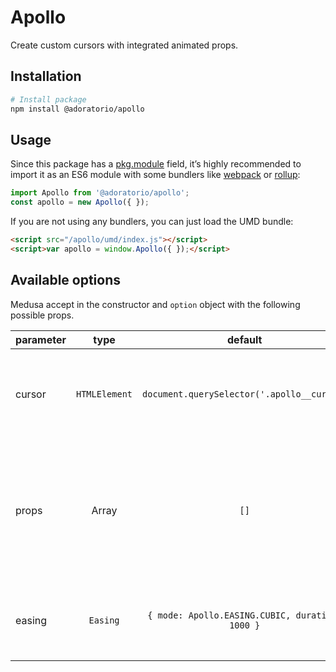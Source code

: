 # Apollo

Create custom cursors with integrated animated props.

## Installation
```bash
# Install package
npm install @adoratorio/apollo
```
## Usage

Since this package has a [pkg.module](https://github.com/rollup/rollup/wiki/pkg.module) field, it’s highly recommended to import it as an ES6 module with some bundlers like [webpack](https://webpack.js.org/) or [rollup](https://rollupjs.org/):
```javascript
import Apollo from '@adoratorio/apollo';
const apollo = new Apollo({ });
```
If you are not using any bundlers, you can just load the UMD bundle:
```html
<script src="/apollo/umd/index.js"></script>
<script>var apollo = window.Apollo({ });</script>
```
## Available options
Medusa accept in the constructor and `option` object with the following possible props.

|parameter|type|default|description|
|:-------|:--:|:-----:|:----------|
|cursor|`HTMLElement`|`document.querySelector('.apollo__cursor)`|The HTML element reiceving the transforms to follow the mouse|
|props|Array<PropertyDescriptor>|`[]`|An array of Propery Descriptors to define wich props will be animated, a timeline will be created for each prop|
|easing|`Easing`|`{ mode: Apollo.EASING.CUBIC, duration: 1000 }`|An easing object used to describe the cursor element aniamtion|